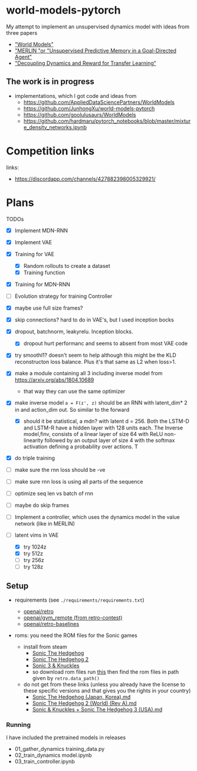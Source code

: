 # world-models-pytorch

My attempt to implement an unsupervised dynamics model with ideas from three papers
- ["World Models"](https://arxiv.org/abs/1803.10760)
- ["MERLIN "or "Unsupervised Predictive Memory in a Goal-Directed Agent"](https://arxiv.org/abs/1804.10689)
- ["Decoupling Dynamics and Reward for Transfer Learning"](https://arxiv.org/abs/1803.10122)


## The work is in progress

- implementations, which I got code and ideas from
    - https://github.com/AppliedDataSciencePartners/WorldModels
    - https://github.com/JunhongXu/world-models-pytorch
    - https://github.com/goolulusaurs/WorldModels
    - https://github.com/hardmaru/pytorch_notebooks/blob/master/mixture_density_networks.ipynb

# Competition links

links:
- https://discordapp.com/channels/427882398005329921/

# Plans

TODOs

- [x] Implement MDN-RNN
- [x] Implement VAE
- [x] Training for VAE
    - [x] Random rollouts to create a dataset
    - [x] Training function
- [x] Training for MDN-RNN
- [ ] Evolution strategy for training Controller

- [x] maybe use full size frames?
- [x] skip connections? hard to do in VAE's, but I used inception bocks
- [x] dropout, batchnorm, leakyrelu. Inception blocks.
    - [x] dropout hurt performanc and seems to absent from most VAE code
- [x] try smoothl1? doesn't seem to help although this might be the KLD reconstructon loss balance. Plus it's that same as L2 when loss>1.

- [x] make a module containing all 3 including inverse model from https://arxiv.org/abs/1804.10689
    - that way they can use the same optimizer
- [x] make inverse model `a = F(z', z)` should be an RNN with latent_dim* 2 in and action_dim out. So similar to the forward
    - [x] should it be statistical, a mdn?
    with
        latent d = 256. Both the LSTM-D and LSTM-R have a hidden
        layer with 128 units each. The Inverse model,finv, consists
        of a linear layer of size 64 with ReLU non-linearity followed
        by an output layer of size 4 with the softmax activation
        defining a probability over actions. T
- [x] do triple training
- [ ] make sure the rnn loss should be -ve
- [ ] make sure rnn loss is using all parts of the sequence
- [ ] optimize seq len vs batch of rnn
- [ ] maybe do skip frames
- [ ] Implement a controller, which uses the dynamics model in the value network (like in MERLIN)

- [ ] latent vims in VAE
    - [x] try 1024z
    - [x] try 512z
    - [ ] try 256z
    - [ ] try 128z

## Setup

- requirements (see `./requirements/requirements.txt`)
    - [openai/retro](https://github.com/openai/retro)
    - [openai/gym_remote (from retro-contest)](https://github.com/openai/retro-contest)
    - [openai/retro-baselines](https://github.com/openai/retro-baselines/blob/master/agents/ppo2.docker)
    

- roms: you need the ROM files for the Sonic games
    - install from steam
        - [Sonic The Hedgehog](http://store.steampowered.com/app/71113/Sonic_The_Hedgehog/)
        - [Sonic The Hedgehog 2](http://store.steampowered.com/app/71163/Sonic_The_Hedgehog_2/)
        - [Sonic 3 & Knuckles](http://store.steampowered.com/app/71162/Sonic_3__Knuckles/)
        - so download rom files run [this](https://github.com/openai/retro/blob/master/retro/scripts/import_sega_classics.py) then find the rom files in path given by `retro.data_path()`
    - do not get from these links (unless you already have the license to these specific versions and that gives you the rights in your country)
        - [Sonic The Hedgehog (Japan, Korea).md](http://www.completeroms.com/dl/sega-genesis/sonic-the-hedgehog-japan-korea/151020)
        - [Sonic The Hedgehog 2 (World) (Rev A).md](http://www.completeroms.com/dl/game-gear/sonic-the-hedgehog-2-u-/7772)
        - [Sonic & Knuckles + Sonic The Hedgehog 3 (USA).md](http://www.completeroms.com/dl/sega-genesis/sonic-and-knuckles-sonic-3-jue-/1824)
        
### Running

I have included the pretrained models in releases

- 01_gather_dynamics training_data.py
- 02_train_dynamics model.ipynb
- 03_train_controller.ipynb
